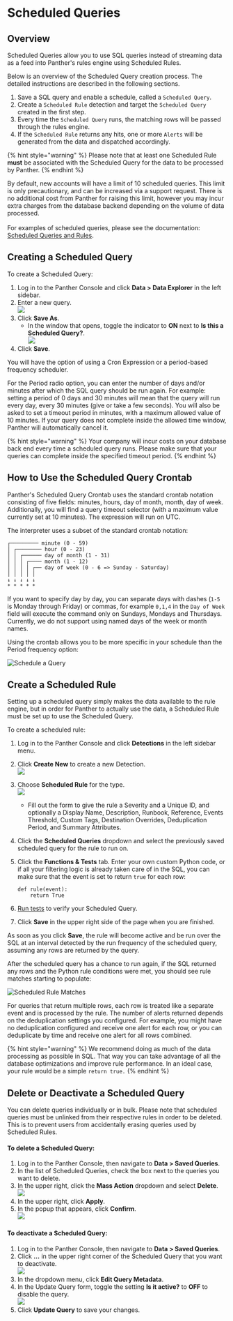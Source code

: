 # Scheduled Queries

## Overview

Scheduled Queries allow you to use SQL queries instead of streaming data as a feed into Panther's rules engine using Scheduled Rules.

Below is an overview of the Scheduled Query creation process. The detailed instructions are described in the following sections.

1. Save a SQL query and enable a schedule, called a `Scheduled Query`.
2. Create a `Scheduled Rule` detection and target the `Scheduled Query` created in the first step.
3. Every time the `Scheduled Query` runs, the matching rows will be passed through the rules engine.
4. If the `Scheduled Rule` returns any hits, one or more `Alerts` will be generated from the data and dispatched accordingly.

{% hint style="warning" %}
Please note that at least one Scheduled Rule **must** be associated with the Scheduled Query for the data to be processed by Panther.
{% endhint %}

By default, new accounts will have a limit of 10 scheduled queries. This limit is only precautionary, and can be increased via a support request. There is no additional cost from Panther for raising this limit, however you may incur extra charges from the database backend depending on the volume of data processed.\
\
For examples of scheduled queries, please see the documentation: [Scheduled Queries and Rules](https://docs.runpanther.io/data-analytics/example-queries#scheduled-queries-and-rules).

## Creating a Scheduled Query

To create a Scheduled Query:

1. Log in to the Panther Console and click **Data > Data Explorer** in the left sidebar.
2. Enter a new query.\
   ![](<../.gitbook/assets/Screen Shot 2022-03-21 at 10.15.07 AM.png>)
3. Click **Save As**.&#x20;
   * In the window that opens, toggle the indicator to **ON** next to **Is this a Scheduled Query?**.\
     ![](../.gitbook/assets/schedule-query.png)
4. Click **Save**.

You will have the option of using a Cron Expression or a period-based frequency scheduler.&#x20;

For the Period radio option, you can enter the number of days and/or minutes after which the SQL query should be run again. For example: setting a period of 0 days and 30 minutes will mean that the query will run every day, every 30 minutes (give or take a few seconds). You will also be asked to set a timeout period in minutes, with a maximum allowed value of 10 minutes. If your query does not complete inside the allowed time window, Panther will automatically cancel it.

{% hint style="warning" %}
Your company will incur costs on your database back end every time a scheduled query runs. Please make sure that your queries can complete inside the specified timeout period.
{% endhint %}

## How to Use the Scheduled Query Crontab

Panther's Scheduled Query Crontab uses the standard crontab notation consisting of five fields: minutes, hours, day of month, month, day of week. Additionally, you will find a query timeout selector (with a maximum value currently set at 10 minutes). The expression will run on UTC.

The interpreter uses a subset of the standard crontab notation:

```
┌───────── minute (0 - 59)
│ ┌──────── hour (0 - 23)
│ │ ┌────── day of month (1 - 31)
│ │ │ ┌──── month (1 - 12)
│ │ │ │ ┌── day of week (0 - 6 => Sunday - Saturday)
│ │ │ │ │               
↓ ↓ ↓ ↓ ↓
* * * * *
```

If you want to specify day by day, you can separate days with dashes (`1-5` is Monday through Friday) or commas, for example `0,1,4` in the `Day of Week` field will execute the command only on Sundays, Mondays and Thursdays. Currently, we do not support using named days of the week or month names.

Using the crontab allows you to be more specific in your schedule than the Period frequency option:

![Schedule a Query](../.gitbook/assets/scheduled-query-crontab.png)

## Create a Scheduled Rule

Setting up a scheduled query simply makes the data available to the rule engine, but in order for Panther to actually use the data, a Scheduled Rule must be set up to use the Scheduled Query.

To create a scheduled rule:

1. Log in to the Panther Console and click **Detections** in the left sidebar menu.
2. Click **Create New** to create a new Detection. \
   ![](../.gitbook/assets/create-new-detection.png)
3. Choose **Scheduled Rule** for the type.\
   ![](../.gitbook/assets/scheduled-rule.png)
   * Fill out the form to give the rule a Severity and a Unique ID, and optionally a Display Name, Description, Runbook, Reference, Events Threshold, Custom Tags, Destination Overrides, Deduplication Period, and Summary Attributes.&#x20;
4. Click the **Scheduled Queries** dropdown and select the previously saved scheduled query for the rule to run on.&#x20;
5.  Click the **Functions & Tests** tab. Enter your own custom Python code, or if all your filtering logic is already taken care of in the SQL, you can make sure that the event is set to return `true` for each row:

    ```
    def rule(event):  
        return True
    ```
6. [Run tests](https://docs.panther.com/writing-detections/testing) to verify your Scheduled Query.
7. Click **Save** in the upper right side of the page when you are finished.

As soon as you click **Save**, the rule will become active and be run over the SQL at an interval detected by the run frequency of the scheduled query, assuming any rows are returned by the query.

After the scheduled query has a chance to run again, if the SQL returned any rows and the Python rule conditions were met, you should see rule matches starting to populate:

![Scheduled Rule Matches](../.gitbook/assets/scheduled-rule-matches.png)

For queries that return multiple rows, each row is treated like a separate event and is processed by the rule. The number of alerts returned depends on the deduplication settings you configured. For example, you might have no deduplication configured and receive one alert for each row, or you can deduplicate by time and receive one alert for all rows combined.

{% hint style="warning" %}
We recommend doing as much of the data processing as possible in SQL. That way you can take advantage of all the database optimizations and improve rule performance. In an ideal case, your rule would be a simple `return true.`
{% endhint %}

## Delete or Deactivate a Scheduled Query

You can delete queries individually or in bulk. Please note that scheduled queries must be unlinked from their respective rules in order to be deleted. This is to prevent users from accidentally erasing queries used by Scheduled Rules.

#### To delete a Scheduled Query:

1. Log in to the Panther Console, then navigate to **Data > Saved Queries**.&#x20;
2. In the list of Scheduled Queries, check the box next to the queries you want to delete.
3. In the upper right, click the **Mass Action** dropdown and select **Delete**. \
   ![](<../.gitbook/assets/delete-query (2).png>)
4. In the upper right, click **Apply**.
5. In the popup that appears, click **Confirm**.\
   ![](<../.gitbook/assets/Screen Shot 2022-03-21 at 10.24.17 AM.png>)

#### To deactivate a Scheduled Query:

1. Log in to the Panther Console, then navigate to **Data > Saved Queries**.
2. Click **...** in the upper right corner of the Scheduled Query that you want to deactivate.\
   ![](../.gitbook/assets/query-options.png)
3. In the dropdown menu, click **Edit Query Metadata**.
4. In the Update Query form, toggle the setting **Is it active?** to **OFF** to disable the query.\
   ![](../.gitbook/assets/active-query.png)
5. Click **Update Query** to save your changes.

